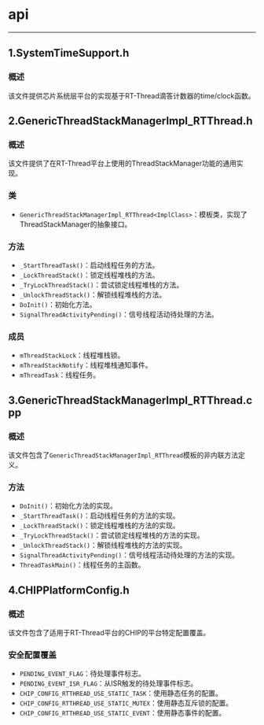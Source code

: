 # api

---

## 1.SystemTimeSupport.h

### 概述

该文件提供芯片系统层平台的实现基于RT-Thread滴答计数器的time/clock函数。

## 2.GenericThreadStackManagerImpl_RTThread.h

### 概述

该文件提供了在RT-Thread平台上使用的ThreadStackManager功能的通用实现。

### 类

- `GenericThreadStackManagerImpl_RTThread<ImplClass>`：模板类，实现了ThreadStackManager的抽象接口。

### 方法

- `_StartThreadTask()`：启动线程任务的方法。
- `_LockThreadStack()`：锁定线程堆栈的方法。
- `_TryLockThreadStack()`：尝试锁定线程堆栈的方法。
- `_UnlockThreadStack()`：解锁线程堆栈的方法。
- `DoInit()`：初始化方法。
- `SignalThreadActivityPending()`：信号线程活动待处理的方法。

### 成员

- `mThreadStackLock`：线程堆栈锁。
- `mThreadStackNotify`：线程堆栈通知事件。
- `mThreadTask`：线程任务。

## 3.GenericThreadStackManagerImpl_RTThread.cpp

### 概述

该文件包含了`GenericThreadStackManagerImpl_RTThread`模板的非内联方法定义。

### 方法

- `DoInit()`：初始化方法的实现。
- `_StartThreadTask()`：启动线程任务的方法的实现。
- `_LockThreadStack()`：锁定线程堆栈的方法的实现。
- `_TryLockThreadStack()`：尝试锁定线程堆栈的方法的实现。
- `_UnlockThreadStack()`：解锁线程堆栈的方法的实现。
- `SignalThreadActivityPending()`：信号线程活动待处理的方法的实现。
- `ThreadTaskMain()`：线程任务的主函数。

## 4.CHIPPlatformConfig.h

### 概述

该文件包含了适用于RT-Thread平台的CHIP的平台特定配置覆盖。

### 安全配置覆盖

- `PENDING_EVENT_FLAG`：待处理事件标志。
- `PENDING_EVENT_ISR_FLAG`：从ISR触发的待处理事件标志。
- `CHIP_CONFIG_RTTHREAD_USE_STATIC_TASK`：使用静态任务的配置。
- `CHIP_CONFIG_RTTHREAD_USE_STATIC_MUTEX`：使用静态互斥锁的配置。
- `CHIP_CONFIG_RTTHREAD_USE_STATIC_EVENT`：使用静态事件的配置。
